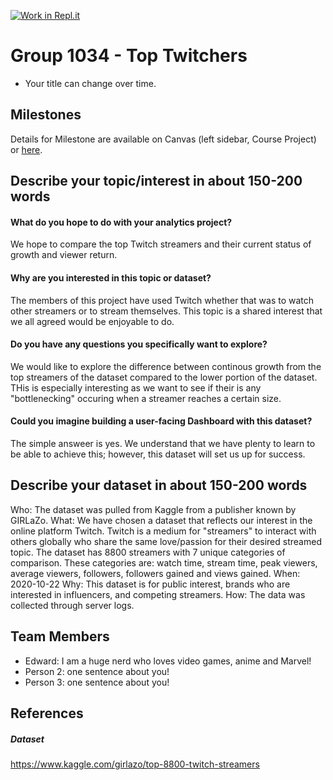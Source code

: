 [![Work in Repl.it](https://classroom.github.com/assets/work-in-replit-14baed9a392b3a25080506f3b7b6d57f295ec2978f6f33ec97e36a161684cbe9.svg)](https://classroom.github.com/online_ide?assignment_repo_id=364309&assignment_repo_type=GroupAssignmentRepo)
# Group 1034 - Top Twitchers 

- Your title can change over time.

## Milestones

Details for Milestone are available on Canvas (left sidebar, Course Project) or [here](https://firas.moosvi.com/courses/data301/project/milestone01.html).

## Describe your topic/interest in about 150-200 words
#### What do you hope to do with your analytics project?
We hope to compare the top Twitch streamers and their current status of growth and viewer return.
#### Why are you interested in this topic or dataset?
The members of this project have used Twitch whether that was to watch other streamers or to stream themselves. This topic is a shared interest that we all agreed would be enjoyable to do.
#### Do you have any questions you specifically want to explore?
We would like to explore the difference between continous growth from the top streamers of the dataset compared to the lower portion of the dataset. THis is especially interesting as we want to see if their is any "bottlenecking" occuring when a streamer reaches a certain size.
#### Could you imagine building a user-facing Dashboard with this dataset?
The simple answeer is yes. We understand that we have plenty to learn to be able to achieve this; however, this dataset will set us up for success. 

## Describe your dataset in about 150-200 words
Who: The dataset was pulled from Kaggle from a publisher known by GIRLaZo.
What: We have chosen a dataset that reflects our interest in the online platform Twitch. Twitch is a medium for "streamers" to interact with others globally who share the same love/passion for their desired streamed topic. The dataset has 8800 streamers with 7 unique categories of comparison. These categories are: watch time, stream time, peak viewers, average viewers, followers, followers gained and views gained.
When: 2020-10-22
Why: This dataset is for public interest, brands who are interested in influencers, and competing streamers.
How: The data was collected through server logs.

## Team Members

- Edward: I am a huge nerd who loves video games, anime and Marvel!
- Person 2: one sentence about you!
- Person 3: one sentence about you!

## References

##### Dataset
https://www.kaggle.com/girlazo/top-8800-twitch-streamers
